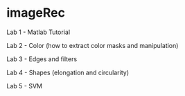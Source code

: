 imageRec
========
Lab 1 - Matlab Tutorial

Lab 2 - Color (how to extract color masks and manipulation)

Lab 3 - Edges and filters

Lab 4 - Shapes (elongation and circularity)

Lab 5 - SVM
